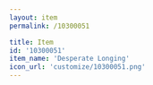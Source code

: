 ```yaml
---
layout: item
permalink: /10300051

title: Item
id: '10300051'
item_name: 'Desperate Longing'
icon_url: 'customize/10300051.png'
---
```


